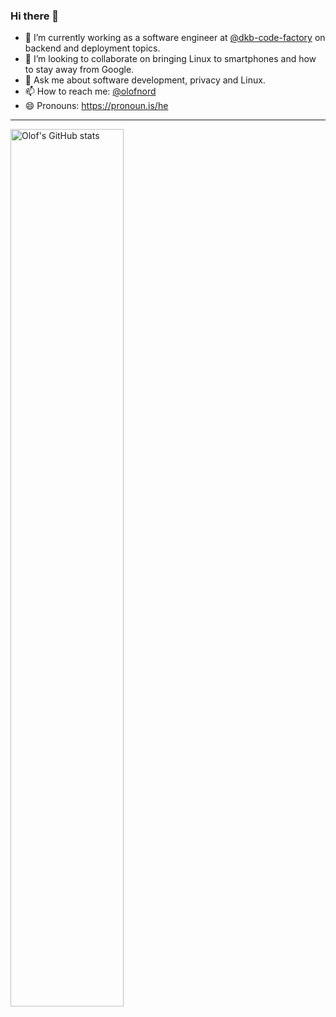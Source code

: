 ### Hi there 👋

- 🔭 I’m currently working as a software engineer at [@dkb-code-factory](https://github.com/dkb-code-factory) on backend and deployment topics.
- 👯 I’m looking to collaborate on bringing Linux to smartphones and how to stay away from Google.
- 💬 Ask me about software development, privacy and Linux.
- 📫 How to reach me: [@olofnord](twitter.com/olofnord)
- 😄 Pronouns: https://pronoun.is/he

<!--
**olof-nord/olof-nord** is a ✨ _special_ ✨ repository because its `README.md` (this file) appears on your GitHub profile.

Here are some ideas to get you started:

- 🔭 I’m currently working on ...
- 🌱 I’m currently learning ...
- 👯 I’m looking to collaborate on ...
- 🤔 I’m looking for help with ...
- 💬 Ask me about ...
- 📫 How to reach me: ...
- 😄 Pronouns: ...
- ⚡ Fun fact: ...
-->

---

<a href="https://github.com/olof-nord/github-readme-stats">
   <img width="60%" alt="Olof's GitHub stats" src="https://github-readme-stats.vercel.app/api?username=olof-nord&show_icons=true&hide_border=true" />
</a>
